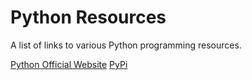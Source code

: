# Python Resources

A list of links to various Python programming resources.

[Python Official Website](https://www.python.org/)
[PyPi](https://pypi.org/)
